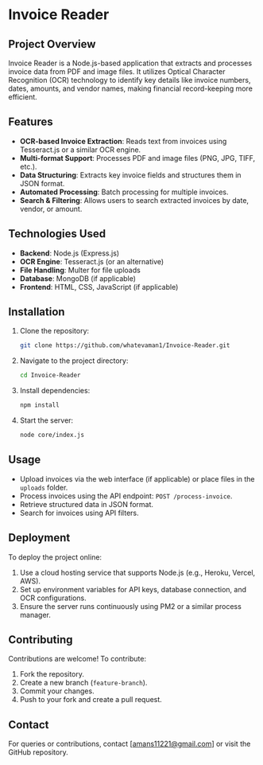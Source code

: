 # Invoice Reader

## Project Overview
Invoice Reader is a Node.js-based application that extracts and processes invoice data from PDF and image files. It utilizes Optical Character Recognition (OCR) technology to identify key details like invoice numbers, dates, amounts, and vendor names, making financial record-keeping more efficient.

## Features
- **OCR-based Invoice Extraction**: Reads text from invoices using Tesseract.js or a similar OCR engine.
- **Multi-format Support**: Processes PDF and image files (PNG, JPG, TIFF, etc.).
- **Data Structuring**: Extracts key invoice fields and structures them in JSON format.
- **Automated Processing**: Batch processing for multiple invoices.
- **Search & Filtering**: Allows users to search extracted invoices by date, vendor, or amount.

## Technologies Used
- **Backend**: Node.js (Express.js)
- **OCR Engine**: Tesseract.js (or an alternative)
- **File Handling**: Multer for file uploads
- **Database**: MongoDB (if applicable)
- **Frontend**: HTML, CSS, JavaScript (if applicable)

## Installation
1. Clone the repository:
   ```bash
   git clone https://github.com/whatevaman1/Invoice-Reader.git
   ```
2. Navigate to the project directory:
   ```bash
   cd Invoice-Reader
   ```
3. Install dependencies:
   ```bash
   npm install
   ```
4. Start the server:
   ```bash
   node core/index.js
   ```

## Usage
- Upload invoices via the web interface (if applicable) or place files in the `uploads` folder.
- Process invoices using the API endpoint: `POST /process-invoice`.
- Retrieve structured data in JSON format.
- Search for invoices using API filters.

## Deployment
To deploy the project online:
1. Use a cloud hosting service that supports Node.js (e.g., Heroku, Vercel, AWS).
2. Set up environment variables for API keys, database connection, and OCR configurations.
3. Ensure the server runs continuously using PM2 or a similar process manager.

## Contributing
Contributions are welcome! To contribute:
1. Fork the repository.
2. Create a new branch (`feature-branch`).
3. Commit your changes.
4. Push to your fork and create a pull request.

## Contact
For queries or contributions, contact [amans11221@gmail.com] or visit the GitHub repository.


